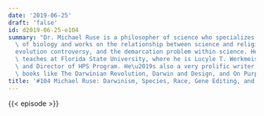 ```yaml
---
date: '2019-06-25'
draft: 'false'
id: d2019-06-25-e104
summary: "Dr. Michael Ruse is a philosopher of science who specializes in the philosophy\
  \ of biology and works on the relationship between science and religion, the creation\u2013\
  evolution controversy, and the demarcation problem within science. He currently\
  \ teaches at Florida State University, where he is Lucyle T. Werkmeister Professor\
  \ and Director of HPS Program. He\u2019s also a very prolific writer, author of\
  \ books like The Darwinian Revolution, Darwin and Design, and On Purpose.&nbsp;"
title: '#104 Michael Ruse: Darwinism, Species, Race, Gene Editing, and Religion'
---
```

{{< episode >}}
